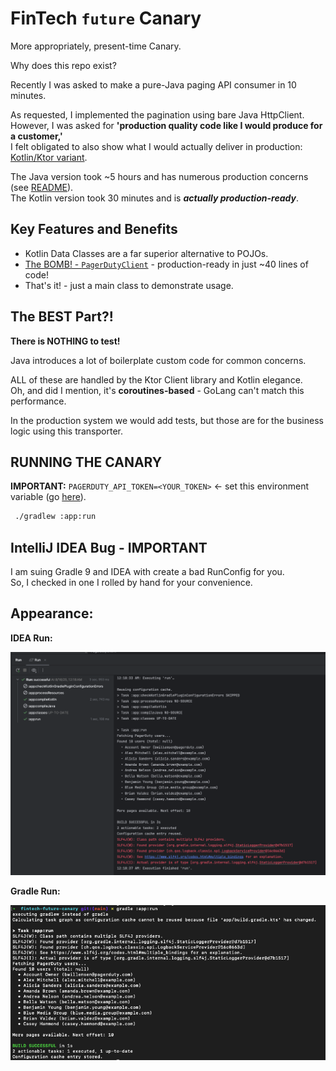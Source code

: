 # FinTech `future` Canary

More appropriately, present-time Canary.

Why does this repo exist?

Recently I was asked to make a pure-Java paging API consumer in 10 minutes.

As requested, I implemented the pagination using bare Java HttpClient. <br/> 
However, I was asked for **'production quality code like I would produce for a customer,'** <br/>
I felt obligated to also show what I would actually deliver in production: [Kotlin/Ktor variant](https://github.com/Mimis-Latlaeg-Hattalag/fintech-future-canary "The Canary should be provided adequate engineering competence"). 

The Java version took ~5 hours and has numerous production concerns (see [README](https://github.com/Mimis-Latlaeg-Hattalag/fintech-canary/blob/main/README.md)).<br/>
The Kotlin version took 30 minutes and is _**actually production-ready**_.

## Key Features and Benefits

- Kotlin Data Classes are a far superior alternative to POJOs.
- [The BOMB! - `PagerDutyClient`](https://github.com/Mimis-Latlaeg-Hattalag/fintech-future-canary/blob/main/app/src/main/kotlin/me/riddle/fintech/client/PagerDutyClient.kt) - production-ready in just ~40 lines of code!
- That's it! - just a main class to demonstrate usage.

## The BEST Part?!

**There is NOTHING to test!**

Java introduces a lot of boilerplate custom code for common concerns.

ALL of these are handled by the Ktor Client library and Kotlin elegance. <br/>
Oh, and did I mention, it's **coroutines-based** - GoLang can't match this performance.

In the production system we would add tests, but those are for the business logic using this transporter.

## RUNNING THE CANARY

**IMPORTANT:** `PAGERDUTY_API_TOKEN=<YOUR_TOKEN>` <- set this environment variable (go [here](https://developer.pagerduty.com/)).

```bash
 ./gradlew :app:run
```

## IntelliJ IDEA Bug - IMPORTANT

I am suing Gradle 9 and IDEA with create a bad RunConfig for you.<br/>
So, I checked in one I rolled by hand for your convenience.

## Appearance:

**IDEA Run:**

![IDEA Run](./assets/idea-run.png "IDEA Run")

**Gradle Run:**

![Gradle Run](./assets/gradle-run.png "Gradle Run")